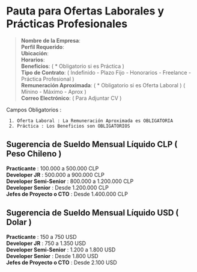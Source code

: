 # Pauta para Ofertas Laborales y Prácticas Profesionales                                                                                                

> **Nombre de la Empresa**:                                                                                                      
> **Perfil Requerido**:                                                                                                           
> **Ubicación**:                                                                                                                 
> **Horarios**:                                                                                                                  
> **Beneficios**: ( * Obligatorio si es Práctica )                                                                                                                  
> **Tipo de Contrato**: ( Indefinido - Plazo Fijo - Honorarios - Freelance - Práctica Profesional )                                                                       
> **Remuneración Aproximada**: ( * Obligatorio si es Oferta Laboral ) ( Mínino - Máximo - Aprox )                                                                             
> **Correo Electrónico**: ( Para Adjuntar CV )     
                                                                                                                                      
Campos Obligatorios :

     1. Oferta Laboral : La Remuneración Aproximada es OBLIGATORIA 
     2. Práctica : Los Beneficios son OBLIGATORIOS

## Sugerencia de Sueldo Mensual Líquido CLP ( Peso Chileno )

**Practicante** : 100.000 a 500.000 CLP                                                                       
**Developer JR** : 500.000 a 900.000 CLP                                                                                  
**Developer Semi-Senior** : 800.000 a 1.200.000 CLP                                                                       
**Developer Senior** : Desde 1.200.000 CLP                                                              
**Jefes de Proyecto o CTO** : Desde 1.400.000 CLP                                                                        

## Sugerencia de Sueldo Mensual Líquido USD ( Dolar )

**Practicante** : 150 a 750 USD                                                               
**Developer JR** :  750 a 1.350 USD                                                              
**Developer Semi-Senior** : 1.200 a 1.800 USD                                                    
**Developer Senior** : Desde 1.800 USD                                                     
**Jefes de Proyecto o CTO** : Desde 2.100 USD     
